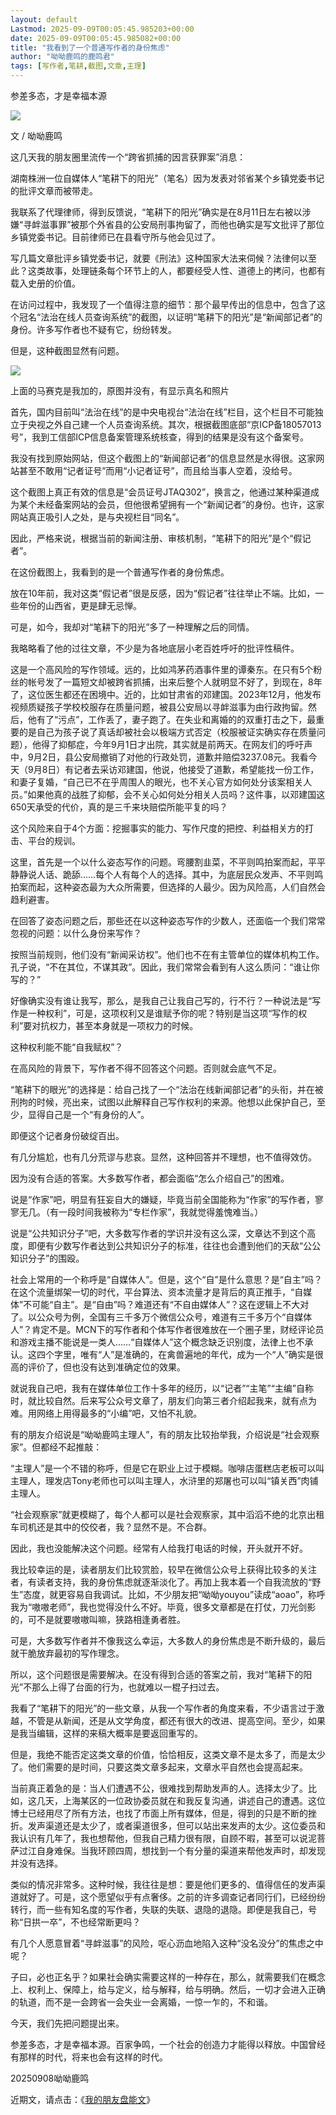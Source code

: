 ```yaml
---
layout: default
Lastmod: 2025-09-09T00:05:45.985203+00:00
date: 2025-09-09T00:05:45.985082+00:00
title: "我看到了一个普通写作者的身份焦虑"
author: "呦呦鹿鸣的鹿鸣君"
tags: [写作者,笔耕,截图,文章,主理]
---
```


参差多态，才是幸福本源

![](https://images.weserv.nl/?url=https%3A//mmbiz.qpic.cn/mmbiz_jpg/8BnyXm6lH44tbWwiarU7BLuPoTn1h1vsx5K9BPIV8ALALsbRuuu2yjictR26rNzIGORRb0UGSvFqAt1004PObhZA/640%3Fwx_fmt%3Djpeg%26from%3Dappmsg)

文 / 呦呦鹿鸣

这几天我的朋友圈里流传一个“跨省抓捕的因言获罪案”消息：

湖南株洲一位自媒体人“笔耕下的阳光”（笔名）因为发表对邻省某个乡镇党委书记的批评文章而被带走。

我联系了代理律师，得到反馈说，“笔耕下的阳光”确实是在8月11日左右被以涉嫌“寻衅滋事罪”被那个外省县的公安局刑事拘留了，而他也确实是写文批评了那位乡镇党委书记。目前律师已在县看守所与他会见过了。

写几篇文章批评乡镇党委书记，就要《刑法》这种国家大法来伺候？法律何以至此？这类故事，处理链条每个环节上的人，都要经受人性、道德上的拷问，也都有载入史册的价值。

在访问过程中，我发现了一个值得注意的细节：那个最早传出的信息中，包含了这个冠名“法治在线人员查询系统”的截图，以证明“笔耕下的阳光”是“新闻部记者”的身份。许多写作者也不疑有它，纷纷转发。

但是，这种截图显然有问题。

![](https://images.weserv.nl/?url=https%3A//mmbiz.qpic.cn/mmbiz_jpg/8BnyXm6lH44tbWwiarU7BLuPoTn1h1vsxhDu1hoLcfagFGNJRzHaeP3YIkjrTytRib33oEaOdD4cbY0b52qhYsyg/640%3Fwx_fmt%3Djpeg%26from%3Dappmsg)

上面的马赛克是我加的，原图并没有，有显示真名和照片

首先，国内目前叫“法治在线”的是中央电视台“法治在线”栏目，这个栏目不可能独立于央视之外自己建一个人员查询系统。其次，根据截图底部“京ICP备18057013号”，我到工信部ICP信息备案管理系统核查，得到的结果是没有这个备案号。

我没有找到原始网站，但这个截图上的“新闻部记者”的信息显然是水得很。这家网站甚至不敢用“记者证号”而用“小记者证号”，而且给当事人空着，没给号。

这个截图上真正有效的信息是“会员证号JTAQ302”，换言之，他通过某种渠道成为某个未经备案网站的会员，但他很希望拥有一个“新闻记者”的身份。也许，这家网站真正吸引人之处，是与央视栏目“同名”。

因此，严格来说，根据当前的新闻注册、审核机制，“笔耕下的阳光”是个“假记者”。

在这份截图上，我看到的是一个普通写作者的身份焦虑。

放在10年前，我对这类“假记者”很是反感，因为“假记者”往往举止不端。比如，一些年份的山西省，更是肆无忌惮。

可是，如今，我却对“笔耕下的阳光”多了一种理解之后的同情。

我略略看了他的过往文章，不少是为各地底层小老百姓呼吁的批评性稿件。

这是一个高风险的写作领域。远的，比如鸿茅药酒事件里的谭秦东。在只有5个粉丝的帐号发了一篇短文却被跨省抓捕，出来后整个人就明显不好了，到现在，8年了，这位医生都还在困境中。近的，比如甘肃省的邓建国。2023年12月，他发布视频质疑孩子学校校服存在质量问题，被县公安局以寻衅滋事为由行政拘留。然后，他有了“污点”，工作丢了，妻子跑了。在失业和离婚的的双重打击之下，最重要的是自己为孩子说了真话却被社会以极端方式否定（校服被证实确实存在质量问题），他得了抑郁症，今年9月1日才出院，其实就是前两天。在网友们的呼吁声中，9月2日，县公安局撤销了对他的行政处罚，道歉并赔偿3237.08元。我看今天（9月8日）有记者去采访邓建国，他说，他接受了道歉，希望能找一份工作，和妻子复婚，“自己已不在乎周围人的眼光，也不关心官方如何处分该案相关人员。”如果他真的战胜了抑郁，会不关心如何处分相关人员吗？这件事，以邓建国这650天承受的代价，真的是三千来块赔偿所能平复的吗？

这个风险来自于4个方面：挖掘事实的能力、写作尺度的把控、利益相关方的打击、平台的规训。  

这里，首先是一个以什么姿态写作的问题。弯腰割韭菜，不平则鸣拍案而起，平平静静说人话、跪舔……每个人有每个人的选择。其中，为底层民众发声、不平则鸣拍案而起，这种姿态最为大众所需要，但选择的人最少。因为风险高，人们自然会趋利避害。 

在回答了姿态问题之后，那些还在以这种姿态写作的少数人，还面临一个我们常常忽视的问题：以什么身份来写作？

按照当前规则，他们没有“新闻采访权”。他们也不在有主管单位的媒体机构工作。孔子说，“不在其位，不谋其政”。因此，我们常常会看到有人这么质问：“谁让你写的？”

好像确实没有谁让我写，那么，是我自己让我自己写的，行不行？一种说法是“写作是一种权利”，可是，这项权利又是谁赋予你的呢？特别是当这项“写作的权利”要对抗权力，甚至本身就是一项权力的时候。

这种权利能不能“自我赋权”？

在高风险的背景下，写作者不得不回答这个问题。否则就会底气不足。

“笔耕下的眼光”的选择是：给自己找了一个“法治在线新闻部记者”的头衔，并在被刑拘的时候，亮出来，试图以此解释自己写作权利的来源。他想以此保护自己，至少，显得自己是一个“有身份的人”。

即便这个记者身份破绽百出。  

有几分尴尬，也有几分荒谬与悲哀。显然，这种回答并不理想，也不值得效仿。

因为没有合适的答案。大多数写作者，都会面临“怎么介绍自己”的困难。

说是“作家”吧，明显有狂妄自大的嫌疑，毕竟当前全国能称为“作家”的写作者，寥寥无几。（有一段时间我被称为“专栏作家”，我就觉得羞愧难当。）

说是“公共知识分子”吧，大多数写作者的学识并没有这么深，文章达不到这个高度，即便有少数写作者达到公共知识分子的标准，往往也会遭到他们的天敌“公公知识分子”的围殴。

社会上常用的一个称呼是“自媒体人”。但是，这个“自”是什么意思？是“自主”吗？在这个流量绑架一切的时代，平台算法、资本流量才是背后的真正推手，“自媒体”不可能“自主”。是“自由”吗？难道还有“不自由媒体人”？这在逻辑上不大对了。以公众号为例，全国有三千多万个微信公众号，难道有三千多万个“自媒体人”？肯定不是。MCN下的写作者和个体写作者很难放在一个圈子里，财经评论员和游戏主播不能说是一类人……“自媒体人”这个概念缺乏识别度，法律上也不承认。这四个字里，唯有“人”是准确的，在禽兽遍地的年代，成为一个“人”确实是很高的评价了，但也没有达到准确定位的效果。

就说我自己吧，我有在媒体单位工作十多年的经历，以“记者”“主笔”“主编”自称时，就比较自然。后来写公众号文章了，朋友们向第三者介绍起我来，就有点为难。用网络上用得最多的“小编”吧，又怕不礼貌。

有的朋友介绍说是“呦呦鹿鸣主理人”，有的朋友比较抬举我，介绍说是“社会观察家”。但都经不起推敲：

“主理人”是一个不错的称呼，但是它在职业上过于模糊。咖啡店蛋糕店老板可以叫主理人，理发店Tony老师也可以叫主理人，水浒里的郑屠也可以叫“镇关西”肉铺主理人。

“社会观察家”就更模糊了，每个人都可以是社会观察家，其中滔滔不绝的北京出租车司机还是其中的佼佼者，我？显然不是。不合群。

因此，我也没能解决这个问题。经常有人给我打电话的时候，开头就开不好。

我比较幸运的是，读者朋友们比较赏脸，较早在微信公众号上获得比较多的关注者，有读者支持，我的身份焦虑就逐渐淡化了。再加上我本着一个自我流放的“野生”态度，就更容易自我调试。比如，不少朋友把“呦呦youyou”读成“aoao”，称呼我为“嗷嗷老师”，我也觉得没什么不好。毕竟，很多文章都是在打仗，刀光剑影的，可不是就要嗷嗷叫嘛，狭路相逢勇者胜。

可是，大多数写作者并不像我这么幸运，大多数人的身份焦虑是不断升级的，最后就干脆放弃最初的写作理念。

所以，这个问题很是需要解决。在没有得到合适的答案之前，我对“笔耕下的阳光”不那么上得了台面的行为，也就难以一棍子扫过去。

我看了“笔耕下的阳光”的一些文章，从我一个写作者的角度来看，不少语言过于激越，不管是从新闻，还是从文学角度，都还有很大的改进、提高空间。至少，如果是我当编辑，这样的来稿大概率是要返回重写的。

但是，我绝不能否定这类文章的价值，恰恰相反，这类文章不是太多了，而是太少了。他们需要的是时间，只要这类文章多起来，文章水平自然也会提高起来。

当前真正着急的是：当人们遭遇不公，很难找到帮助发声的人。选择太少了。比如，这几天，上海某区的一位政协委员就在和我反复沟通，讲述自己的遭遇。这位博士已经用尽了所有方法，也找了市面上所有媒体，但是，得到的只是不断的挫折。发声渠道还是太少了，或者渠道很多，但可以站出来发声的太少。这位委员和我认识有几年了，我也想帮他，但我自己精力很有限，自顾不暇，甚至可以说泥菩萨过江自身难保。当我环顾四周，想找到一个有分量的渠道来帮他发声时，却发现并没有选择。

类似的情况非常多。这种时候，我往往是想：要是他们更多的、值得信任的发声渠道就好了。可是，这个愿望似乎有点奢侈。之前的许多调查记者同行们，已经纷纷转行，而一些有知名度的写作者，失联的失联、退隐的退隐。即便是我自己，号称“日拱一卒”，不也经常断更吗？

有几个人愿意冒着“寻衅滋事”的风险，呕心沥血地陷入这种“没名没分”的焦虑之中呢？

子曰，必也正名乎？如果社会确实需要这样的一种存在，那么，就需要我们在概念上、权利上、保障上，给与定义，给与解释，给与明确。然后，一切才会进入正确的轨道，而不是一会跨省一会失业一会离婚，一惊一乍的，不和谐。

今天，我们先把问题提出来。

参差多态，才是幸福本源。百家争鸣，一个社会的创造力才能得以释放。中国曾经有那样的时代，将来也会有这样的时代。

20250908呦呦鹿鸣

近期文，请点击：《[我的朋友盘能文](https://mp.weixin.qq.com/s?__biz=MjM5ODAzNTc2NA==&mid=2652893202&idx=1&sn=ab69d05b5f17b40fa1d5a5e007a110e8&scene=21#wechat_redirect)》

